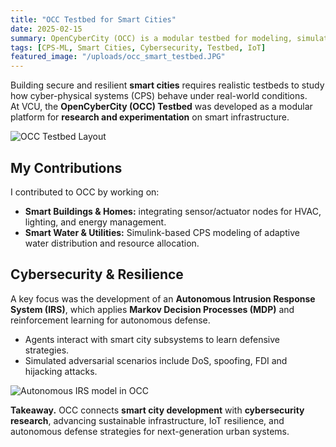 ```yaml
---
title: "OCC Testbed for Smart Cities"
date: 2025-02-15
summary: OpenCyberCity (OCC) is a modular testbed for modeling, simulation, and cybersecurity of smart city CPS, with applications in smart homes, water systems, and autonomous defense.
tags: [CPS-ML, Smart Cities, Cybersecurity, Testbed, IoT]
featured_image: "/uploads/occ_smart_testbed.JPG"
---
```


Building secure and resilient **smart cities** requires realistic testbeds to study how cyber-physical systems (CPS) behave under real-world conditions.  
At VCU, the **OpenCyberCity (OCC) Testbed** was developed as a modular platform for **research and experimentation** on smart infrastructure.  

![OCC Testbed Layout](/uploads/occ_smart_testbed.JPG)  

## My Contributions
I contributed to OCC by working on:  
- **Smart Buildings & Homes:** integrating sensor/actuator nodes for HVAC, lighting, and energy management.  
- **Smart Water & Utilities:** Simulink-based CPS modeling of adaptive water distribution and resource allocation.  

## Cybersecurity & Resilience
A key focus was the development of an **Autonomous Intrusion Response System (IRS)**, which applies **Markov Decision Processes (MDP)** and reinforcement learning for autonomous defense.  
- Agents interact with smart city subsystems to learn defensive strategies.  
- Simulated adversarial scenarios include DoS, spoofing, FDI and hijacking attacks.  

![Autonomous IRS model in OCC](/uploads/SmartComp_Poster.jpg)  


**Takeaway.** OCC connects **smart city development** with **cybersecurity research**, advancing sustainable infrastructure, IoT resilience, and autonomous defense strategies for next-generation urban systems.  
